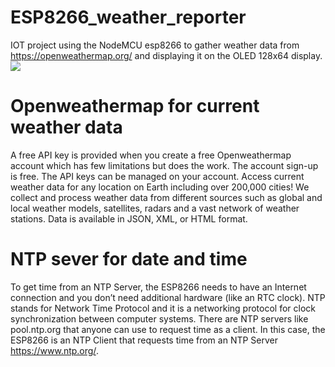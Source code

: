 # ESP8266_weather_reporter
IOT project using the NodeMCU esp8266 to gather weather data from https://openweathermap.org/ and displaying it on the OLED 128x64 display.
![](https://github.com/Abhishek3009/ESP8266_weather_reporter/others/1625137278004.jpg)
# Openweathermap for current weather data
A free API key is provided when you create a free Openweathermap account which has few limitations but does the work. The account sign-up is free. The API keys can be managed on your account.
Access current weather data for any location on Earth including over 200,000 cities! We collect and process weather data from different sources such as global and local weather models, satellites, radars and a vast network of weather stations. Data is available in JSON, XML, or HTML format.

# NTP sever for date and time
To get time from an NTP Server, the ESP8266 needs to have an Internet connection and you don’t need additional hardware (like an RTC clock). NTP stands for Network Time Protocol and it is a networking protocol for clock synchronization between computer systems. There are NTP servers like pool.ntp.org that anyone can use to request time as a client. In this case, the ESP8266 is an NTP Client that requests time from an NTP Server https://www.ntp.org/.

